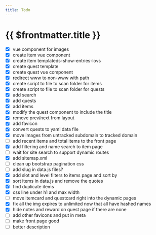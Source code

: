 ```yaml
---
title: Todo
---
```

# {{ $frontmatter.title }}

- [x] vue component for images
- [x] create item vue component
- [x] create item templateds-show-entries-lovs
- [x] create quest template
- [x] create quest vue component
- [x] redirect www to non-www with path
- [x] create script to file to scan folder for items
- [x] create script to file to scan folder for quests
- [x] add search
- [x] add quests
- [x] add items
- [x] modify the quest component to include the title
- [x] remove prev/next from layout
- [x] add favicon
- [x] convert quests to yaml data file
- [x] move images from untracked subdomain to tracked domain
- [ ] add recent items and total items to the front page
- [x] add filtering and name search to item page
- [ ] wait for site search to support dynamic routes
- [x] add sitemap.xml
- [ ] clean up bootstrap pagination css
- [ ] add slug in data.js files?
- [x] add slot and level filters to items page and sort by
- [x] sort items in data.js and remove the quotes
- [x] find duplicate items
- [x] css line under h1 and max width
- [ ] move itemcard and questcard right into the dynamic pages
- [x] fix all the img expires to unlimited now that all have hashed names
- [x] hide notes and reward on quest page if there are none
- [ ] add other favicons and put in meta
- [ ] make front page good
- [ ] better description
